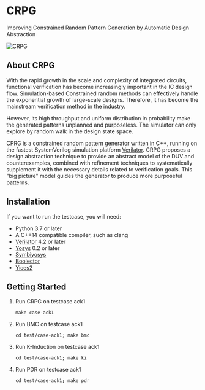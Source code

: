 # CRPG
Improving Constrained Random Pattern Generation  by Automatic Design Abstraction

![CRPG](https://i.imgur.com/8SpLbVU.png)



## About CRPG

With the rapid growth in the scale and complexity of integrated circuits, functional verification has become increasingly important in the IC design flow. Simulation-based Constrained random methods can effectively handle the exponential growth of large-scale designs. Therefore, it has become the mainstream verification method in the industry. 

However, its high throughput and uniform distribution in probability make the generated patterns unplanned and purposeless. The simulator can only explore by random walk in the design state space. 

CPRG is a constrained random pattern generator written in C++, running on the fastest SystemVerilog simulation platform [Verilator](https://www.veripool.org/verilator/). CRPG proposes a design abstraction technique to provide an abstract model of the DUV and counterexamples, combined with refinement techniques to systematically supplement it with the necessary details related to verification goals. This "big picture" model guides the generator to produce more purposeful patterns.

## Installation

If you want to run the testcase, you will need:

- Python 3.7 or later
- A C++14 compatible compiler, such as clang
- [Verilator](https://verilator.org/guide/latest/install.html) 4.2 or later
- [Yosys](https://github.com/YosysHQ/yosys#installation) 0.2 or later
- [Symbiyosys](https://yosyshq.readthedocs.io/projects/sby/en/latest/install.html#installing-from-source)
- [Boolector](https://boolector.github.io)
- [Yices2](https://github.com/SRI-CSL/yices2)

## Getting Started

1. Run CRPG on testcase ack1

   `make case-ack1`

2. Run BMC on testcase ack1

   `cd test/case-ack1; make bmc` 

3. Run K-Induction on testcase ack1

   `cd test/case-ack1; make ki` 

4. Run PDR on testcase ack1

   `cd test/case-ack1; make pdr` 

   

   

   
